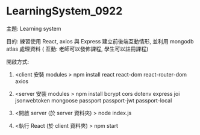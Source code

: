 # LearningSystem_0922

主題: Learning system

目的: 練習使用 React, axios 與 Express 建立前後端互動情形, 並利用 mongodb atlas 處理資料 ( 互動: 老師可以發佈課程, 學生可以註冊課程)

開啟方式:

1. <client 安裝 modules >
    npm install react react-dom react-router-dom axios
    
2. <server 安裝 modules >
    npm install bcrypt cors dotenv express joi jsonwebtoken mongoose passport passport-jwt passport-local
    
3. <開啟 server (於 server 資料夾) > node index.js

4. <執行 React (於 client 資料夾) > npm start
